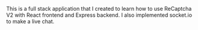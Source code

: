 This is a full stack application that I created to learn how to use ReCaptcha V2 with React frontend and Express backend. I also implemented socket.io to make a live chat.
